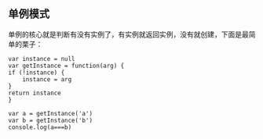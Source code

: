 ## 单例模式

单例的核心就是判断有没有实例了，有实例就返回实例，没有就创建，下面是最简单的栗子：

    var instance = null
    var getInstance = function(arg) {
    if (!instance) {
        instance = arg
    }
    return instance
    }

    var a = getInstance('a')
    var b = getInstance('b')
    console.log(a===b)